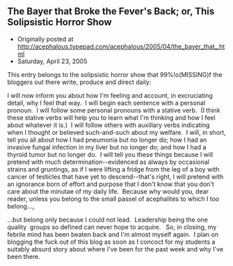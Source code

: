 ## The Bayer that Broke the Fever's Back; or, This Solipsistic Horror Show

 * Originally posted at http://acephalous.typepad.com/acephalous/2005/04/the_bayer_that_.html
 * Saturday, April 23, 2005



This entry belongs to the solipsistic horror show that 99%!o(MISSING)f the bloggers out there write, produce and direct daily: 

I will now inform you about how I'm feeling and account, in excruciating detail, why I feel that way.  I will begin each sentence with a personal pronoun.  I will follow some personal pronouns with a stative verb.  (I think these stative verbs will help you to learn what I'm thinking and how I feel about whatever it is.)  I will follow others with auxillary verbs indicating when I thought or believed such-and-such about my welfare.  I will, in short, tell you all about how I had pneumonia but no longer do; how I had an invasive fungal infection in my liver but no longer do; and how I had a thyroid tumor but no longer do.  I will tell you these things because I will pretend with much determination--evidenced as always by occasional strains and gruntings, as if I were lifting a fridge from the leg of a boy with cancer of testicles that have yet to descend--that's right, I will pretend with an ignorance born of effort and purpose that I don't know that you don't care about the minutae of my daily life.  Because why would you, dear reader, unless you belong to the small passel of acephalites to which I too belong...[.](http://www.popdex.com)

...but belong only because I could not lead.  Leadership being the one quality  groups so defined can never hope to acquire.   So, in closing, my febrile mind has been beaten back and I'm almost myself again.  I plan on blogging the fuck out of this blog as soon as I concoct for my students a suitably absurd story about where I've been for the past week and why I've been there.

		
